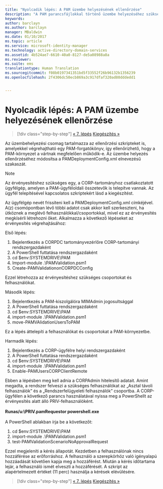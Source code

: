 ```yaml
---
title: "Nyolcadik lépés: A PAM üzembe helyezésének ellenőrzése"
description: "A PAM parancsfájlokkal történő üzembe helyezéséhez szükséges csomag ellenőrzési parancsfájlokat is tartalmaz, amelyekkel végrehajtható egy PAM-forgatókönyv, így ellenőrizhető, hogy a PAM-környezet a vártnak megfelelően működik-e."
keywords: 
author: barclayn
ms.author: barclayn
manager: MBaldwin
ms.date: 01/10/2017
ms.topic: article
ms.service: microsoft-identity-manager
ms.technology: active-directory-domain-services
ms.assetid: 4b524ae7-6610-40a0-8127-de5a08988a8a
ms.reviewer: 
ms.suite: ems
translationtype: Human Translation
ms.sourcegitcommit: f08b0197341351bd5f33552f26b96132b1356239
ms.openlocfilehash: 2f4306dc50ecb869a3c917dfaf320ad80dddedd1


---
```


# <a name="step-8-pam-deployment-verification"></a>Nyolcadik lépés: A PAM üzembe helyezésének ellenőrzése

>[!div class="step-by-step"]
[« 7. lépés](sp1-step7-setup-sidhistory-sidfiltering.md)
[Kiegészítés »](sp1-pam-deployment-addendum.md)

Az üzembehelyezési csomag tartalmazza az ellenőrzési szkripteket is, amelyekkel végrehajtható egy PAM-forgatókönyv, így ellenőrizhető, hogy a PAM-környezet a vártnak megfelelően működik-e.
Az üzembe helyezés ellenőrzéséhez módosítsa a PAMDeploymentConfig.xml <PamValidation/> elnevezésű szakaszát.

>[!NOTE]
>Az érvényesítéshez szükséges egy, a CORP-tartományhoz csatlakoztatott ügyfélgép, amelyen a PAM-ügyféloldali összetevők is telepítve vannak. Az ügyfél telepítésével kapcsolatos szkriptekért lásd a kiegészítést.

Az ügyfélgép nevét frissíteni kell a PAMDeploymentConfig.xml <PAMValidationClient/> címkéjével. A(z) <PAMValidation/> csomópontban lévő többi adatot csak akkor kell szerkeszteni, ha ütköznek a meglévő felhasználókkal/csoportokkal, mivel ez az érvényesítés megkísérli létrehozni őket.
Alkalmazza a következő lépéseket az érvényesítés végrehajtásához:

Első lépés:

1. Bejelentkezés a CORPDC tartományvezérlőre CORP-tartományi rendszergazdaként
2. A PowerShell futtatása rendszergazdaként
3. cd $env:SYSTEMDRIVE\PAM
4. Import-module .\PAMValidation.psm1
5. Create-PAMValidationonCORPDCConfig

Ezzel létrehozza az érvényesítéshez szükséges csoportokat és felhasználókat.

Második lépés:

1. Bejelentkezés a PAM-kiszolgálóra MIMAdmin jogosultsággal
2. A PowerShell futtatása rendszergazdaként
3. cd $env:SYSTEMDRIVE\PAM
4. import-module .\PAMValidation.psm1
5. move-PAMVAlidationUsersToPAM

Ez a lépés áttelepíti a felhasználókat és csoportokat a PAM-környezetbe.

Harmadik lépés:

1. Bejelentkezés a CORP-ügyfélre helyi rendszergazdaként
2. A PowerShell futtatása rendszergazdaként
3. cd $env:SYSTEMDRIVE\PAM
4. import-module .\PAMValidation.psm1
5. Enable-PAMUsersCORPClientRemote


Ebben a lépésben meg kell adnia a CORPAdmin hitelesítő adatait. Amint megadta, a rendszer felveszi a szükséges felhasználókat az „Asztal távoli felhasználók” és a „Rendszerfelügyeleti felhasználók” csoportba.
A CORP-ügyfélen a következő parancs használatával nyissa meg a PowerShellt az érvényesítés alatt álló PRIV-felhasználóként. </br></br>
**Runas/u:<PRIV domain>\PRIV.pamRequestor powershell.exe**  </br></br>
A PowerShell ablakban írja be a következőt:

1. cd $env:SYSTEMDRIVE\PAM
2. import-module .\PAMValidation.psm1
3. test-PAMValidationScenarioNoApprovalRequest


  Ezzel megjeleníti a kérés állapotát.
  Kezdetben a felhasználónak nincs hozzáférése az erőforráshoz. A felhasználó a szerepkörhöz való igényalapú hozzáadását követően kapja meg a hozzáférést. Miután a kérés időtartama lejár, a felhasználó ismét elveszti a hozzáférését.
  A szkript az alapértelmezett értéket (11 perc) használja a kérések elévülésére.

>[!div class="step-by-step"]
[« 7. lépés](sp1-step7-setup-sidhistory-sidfiltering.md)
[Kiegészítés »](sp1-pam-deployment-addendum.md)



<!--HONumber=Jan17_HO2-->


